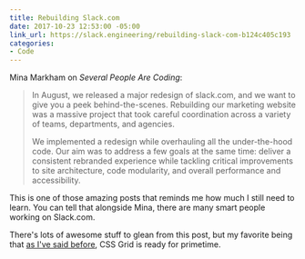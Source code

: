 ```yaml
---
title: Rebuilding Slack.com
date: 2017-10-23 12:53:00 -05:00
link_url: https://slack.engineering/rebuilding-slack-com-b124c405c193
categories:
- Code
---
```


Mina Markham on *Several People Are Coding*:

> In August, we released a major redesign of slack.com, and we want to give you a peek behind-the-scenes. Rebuilding our marketing website was a massive project that took careful coordination across a variety of teams, departments, and agencies.
> 
> We implemented a redesign while overhauling all the under-the-hood code. Our aim was to address a few goals at the same time: deliver a consistent rebranded experience while tackling critical improvements to site architecture, code modularity, and overall performance and accessibility.

This is one of those amazing posts that reminds me how much I still need to learn. You can tell that alongside Mina, there are many smart people working on Slack.com.

There's lots of awesome stuff to glean from this post, but my favorite being that [as I've said before](/2017/10/microsoft-updates-edge-with-css-grid-support/), CSS Grid is ready for primetime.
